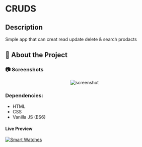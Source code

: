 # CRUDS

## Description
Smple app that can creat read update delete & search prodacts

<!-- About the Project -->
## :star2: About the Project


<!-- Screenshots -->
### :camera: Screenshots

<div align="center"> 
  <img src="https://i.imgur.com/10hpHMg.png" alt="screenshot" />
</div>

### Dependencies:

* HTML
* CSS
* Vanilla JS (ES6)

#### Live Preview 

[![Smart Watches](https://dabuttonfactory.com/button.png?t=Live+Demo&f=Open+Sans-Bold&ts=16&tc=fff&hp=45&vp=20&w=180&h=40&c=round&bgt=unicolored&bgc=0275d8 "Click button to open live demo")](https://effulgent-sfogliatella-f19d45.netlify.app)
